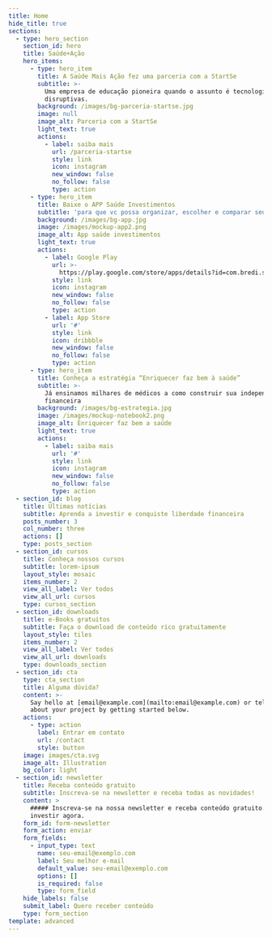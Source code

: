 ```yaml
---
title: Home
hide_title: true
sections:
  - type: hero_section
    section_id: hero
    title: Saúde+Ação
    hero_items:
      - type: hero_item
        title: A Saúde Mais Ação fez uma parceria com a StartSe
        subtitle: >-
          Uma empresa de educação pioneira quando o assunto é tecnologias
          disruptivas.
        background: /images/bg-parceria-startse.jpg
        image: null
        image_alt: Parceria com a StartSe
        light_text: true
        actions:
          - label: saiba mais
            url: /parceria-startse
            style: link
            icon: instagram
            new_window: false
            no_follow: false
            type: action
      - type: hero_item
        title: Baixe o APP Saúde Investimentos
        subtitle: 'para que vc possa organizar, escolher e comparar seus investimentos'
        background: /images/bg-app.jpg
        image: /images/mockup-app2.png
        image_alt: App saúde investimentos
        light_text: true
        actions:
          - label: Google Play
            url: >-
              https://play.google.com/store/apps/details?id=com.bredi.saudeinvestimentos
            style: link
            icon: instagram
            new_window: false
            no_follow: false
            type: action
          - label: App Store
            url: '#'
            style: link
            icon: dribbble
            new_window: false
            no_follow: false
            type: action
      - type: hero_item
        title: Conheça a estratégia “Enriquecer faz bem à saúde”
        subtitle: >-
          Já ensinamos milhares de médicos a como construir sua independência
          financeira
        background: /images/bg-estrategia.jpg
        image: /images/mockup-notebook2.png
        image_alt: Enriquecer faz bem a saúde
        light_text: true
        actions:
          - label: saiba mais
            url: '#'
            style: link
            icon: instagram
            new_window: false
            no_follow: false
            type: action
  - section_id: blog
    title: Últimas notícias
    subtitle: Aprenda a investir e conquiste liberdade financeira
    posts_number: 3
    col_number: three
    actions: []
    type: posts_section
  - section_id: cursos
    title: Conheça nossos cursos
    subtitle: lorem-ipsum
    layout_style: mosaic
    items_number: 2
    view_all_label: Ver todos
    view_all_url: cursos
    type: cursos_section
  - section_id: downloads
    title: e-Books gratuitos
    subtitle: Faça o download de conteúdo rico gratuitamente
    layout_style: tiles
    items_number: 2
    view_all_label: Ver todos
    view_all_url: downloads
    type: downloads_section
  - section_id: cta
    type: cta_section
    title: Alguma dúvida?
    content: >-
      Say hello at [email@example.com](mailto:email@example.com) or tell us more
      about your project by getting started below.
    actions:
      - type: action
        label: Entrar em contato
        url: /contact
        style: button
    image: images/cta.svg
    image_alt: Illustration
    bg_color: light
  - section_id: newsletter
    title: Receba conteúdo gratuito
    subtitle: Inscreva-se na newsletter e receba todas as novidades!
    content: >
      ##### Inscreva-se na nossa newsletter e receba conteúdo gratuito. Comece a
      investir agora.
    form_id: form-newsletter
    form_action: enviar
    form_fields:
      - input_type: text
        name: seu-email@exemplo.com
        label: Seu melhor e-mail
        default_value: seu-email@exemplo.com
        options: []
        is_required: false
        type: form_field
    hide_labels: false
    submit_label: Quero receber conteúdo
    type: form_section
template: advanced
---
```


